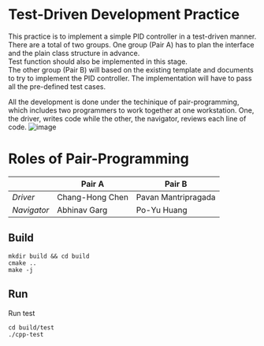 # Test-Driven Development Practice
This practice is to implement a simple PID controller in a test-driven manner.   
There are a total of two groups. 
One group (Pair A) has to plan the interface and the plain class structure in advance.   
Test function should also be implemented in this stage.   
The other group (Pair B) will based on the existing template and documents to try to implement
the PID controller. The implementation will have to pass all the pre-defined test cases. 

All the development is done under the techinique of pair-programming, which includes two
programmers to work together at one workstation. One, the driver, writes code while the other,
the navigator, reviews each line of code. 
![image](https://user-images.githubusercontent.com/28807825/193426966-4ee6885a-eb3c-4deb-9f61-5e047493e4b0.png)

# Roles of Pair-Programming
||Pair A|Pair B|
|-----|-----|-----|
|*Driver*|Chang-Hong Chen|Pavan Mantripragada|
|*Navigator*|Abhinav Garg|Po-Yu Huang|

## Build
```
mkdir build && cd build
cmake ..
make -j
```

## Run
Run test
```
cd build/test
./cpp-test
```
